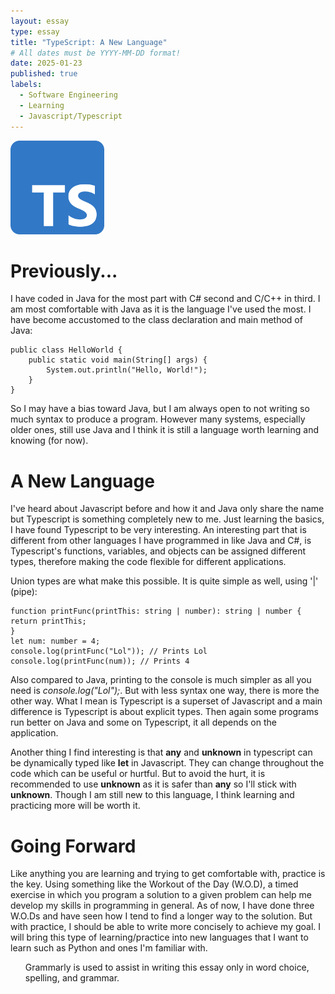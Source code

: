 ```yaml
---
layout: essay
type: essay
title: "TypeScript: A New Language"
# All dates must be YYYY-MM-DD format!
date: 2025-01-23
published: true
labels:
  - Software Engineering
  - Learning
  - Javascript/Typescript
---
```


<img width="150px" class="rounded float-start pe-4" src="../img/reflect-ts/TypeScriptSquare.png">

# Previously...
I have coded in Java for the most part with C# second and C/C++ in third. I am most comfortable with Java as it is the language I've used the most. I have become accustomed to the class declaration and main method of Java:

```
public class HelloWorld {
    public static void main(String[] args) {
        System.out.println("Hello, World!");
    }
}
```
So I may have a bias toward Java, but I am always open to not writing so much syntax to produce a program. However many systems, especially older ones, still use Java and I think it is still a language worth learning and knowing (for now). 

# A New Language
I've heard about Javascript before and how it and Java only share the name but Typescript is something completely new to me. Just learning the basics, I have found Typescript to be very interesting. An interesting part that is different from other languages I have programmed in like Java and C#, is Typescript's functions, variables, and objects can be assigned different types, therefore making the code flexible for different applications. 

Union types are what make this possible. It is quite simple as well, using '|' (pipe):
```
function printFunc(printThis: string | number): string | number {
return printThis;
}
let num: number = 4;
console.log(printFunc("Lol")); // Prints Lol
console.log(printFunc(num)); // Prints 4
```
Also compared to Java, printing to the console is much simpler as all you need is *console.log("Lol");*. But with less syntax one way, there is more the other way. What I mean is Typescript is a superset of Javascript and a main difference is Typescript is about explicit types. Then again some programs run better on Java and some on Typescript, it all depends on the application.

Another thing I find interesting is that **any** and **unknown** in typescript can be dynamically typed like **let** in Javascript. They can change throughout the code which can be useful or hurtful. But to avoid the hurt, it is recommended to use **unknown** as it is safer than **any** so I'll stick with **unknown**.
Though I am still new to this language, I think learning and practicing more will be worth it.

# Going Forward
Like anything you are learning and trying to get comfortable with, practice is the key. Using something like the Workout of the Day (W.O.D), a timed exercise in which you program a solution to a given problem can help me develop my skills in programming in general. As of now, I have done three W.O.Ds and have seen how I tend to find a longer way to the solution. But with practice, I should be able to write more concisely to achieve my goal. 
I will bring this type of learning/practice into new languages that I want to learn such as Python and ones I'm familiar with. 

<ul>Grammarly is used to assist in writing this essay only in word choice, spelling, and grammar.
</ul>
